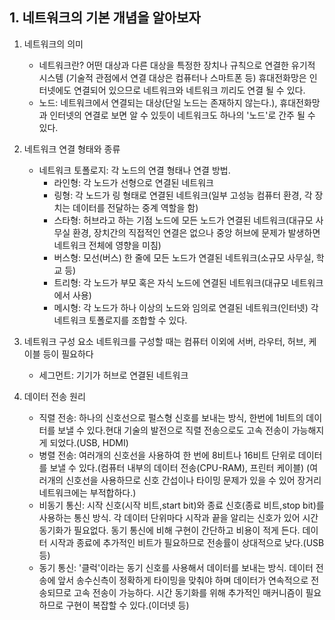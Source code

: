 ## 1. 네트워크의 기본 개념을 알아보자

01. 네트워크의 의미
    - 네트워크란? 어떤 대상과 다른 대상을 특정한 장치나 규칙으로 연결한 유기적 시스템
      (기술적 관점에서 연결 대상은 컴퓨터나 스마트폰 등)
    휴대전화망은 인터넷에도 연결되어 있으므로 네트워크와 네트워크 끼리도 연결 될 수 있다.
    - 노드: 네트워크에서 연결되는 대상(단일 노드는 존재하지 않는다.), 휴대전화망과 인터넷의 연결로 보면 알 수 있듯이 네트워크도 하나의 '노드'로 간주 될 수 있다.

02. 네트워크 연결 형태와 종류
    - 네트워크 토폴로지: 각 노드의 연결 형태나 연결 방법.
       - 라인형: 각 노드가 선형으로 연결된 네트워크
       - 링형: 각 노드가 링 형태로 연결된 네트워크(일부 고성능 컴퓨터 환경, 각 장치는 데이터를 전달하는 중계 역할을 함)
       - 스타형: 허브라고 하는 기점 노드에 모든 노드가 연결된 네트워크(대규모 사무실 환경, 장치간의 직접적인 연결은 없으나 중앙 허브에 문제가 발생하면 네트워크 전체에 영향을 미침)
       - 버스형: 모선(버스) 한 줄에 모든 노드가 연결된 네트워크(소규모 사무실, 학교 등)
       - 트리형: 각 노드가 부모 혹은 자식 노드에 연결된 네트워크(대규모 네트워크에서 사용)
       - 메시형: 각 노드가 하나 이상의 노드와 임의로 연결된 네트워크(인터넷)
     각 네트워크 토폴로지를 조합할 수 있다.

03. 네트워크 구성 요소
    네트워크를 구성할 때는 컴퓨터 이외에 서버, 라우터, 허브, 케이블 등이 필요하다
    * 세그먼트: 기기가 허브로 연결된 네트워크
   
04. 데이터 전송 원리
     - 직렬 전송: 하나의 신호선으로 펄스형 신호를 보내는 방식, 한번에 1비트의 데이터를 보낼 수 있다.현대 기술의 발전으로 직렬 전송으로도 고속 전송이 가능해지게 되었다.(USB, HDMI)
     - 병렬 전송: 여러개의 신호선을 사용하여 한 번에 8비트나 16비트 단위로 데이터를 보낼 수 있다.(컴퓨터 내부의 데이터 전송(CPU-RAM), 프린터 케이블)
       (여러개의 신호선을 사용하므로 신호 간섭이나 타이밍 문제가 있을 수 있어 장거리 네트워크에는 부적합하다.)
     - 비동기 통신: 시작 신호(시작 비트,start bit)와 종료 신호(종료 비트,stop bit)를 사용하는 통신 방식. 각 데이터 단위마다 시작과 끝을 알리는 신호가 있어 시간 동기화가 필요없다. 동기 통신에 비해 구현이 간단하고 비용이 적게 든다. 데이터 시작과 종료에 추가적인 비트가 필요하므로 전송률이 상대적으로 
                 낮다.(USB 등)
     - 동기 통신: '클럭'이라는 동기 신호를 사용해서 데이터를 보내는 방식. 데이터 전송에 앞서 송수신측이 정확하게 타이밍을 맞춰야 하며 데이터가 연속적으로 전송되므로 고속 전송이 가능하다. 시간 동기화를 위해 추가적인 매커니즘이 필요하므로 구현이 복잡할 수 있다.(이더넷 등)
    
